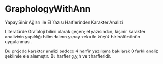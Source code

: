 # GraphologyWithAnn
Yapay Sinir Ağları ile El Yazısı Harflerinden Karakter Analizi

Literatürde Grafoloji bilimi olarak geçen; el yazısından, kişinin karakter analizinin yapıldığı bilim dalının yapay zeka ile küçük bir bölümünün uygulanması.

Bu projede karakter analizi sadece 4 harfin yazılışına bakılarak 3 farklı analiz şeklinde ele alınmıştır. Bu harfler g,y,h ve t harfleridir.
